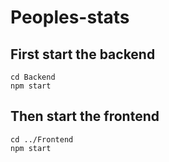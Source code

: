 # Peoples-stats
## First start the backend
```console
cd Backend
npm start
```
## Then start the frontend
```console
cd ../Frontend
npm start
```
